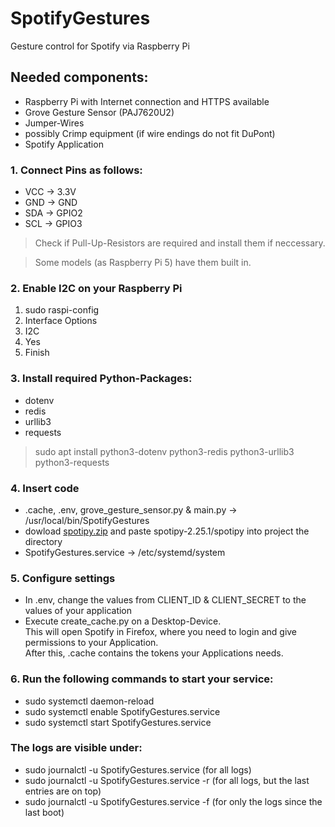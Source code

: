 # SpotifyGestures
Gesture control for Spotify via Raspberry Pi

## Needed components:
- Raspberry Pi with Internet connection and HTTPS available
- Grove Gesture Sensor (PAJ7620U2)
- Jumper-Wires
- possibly Crimp equipment (if wire endings do not fit DuPont)
- Spotify Application

### 1. Connect Pins as follows:
- VCC -> 3.3V
- GND -> GND
- SDA -> GPIO2
- SCL -> GPIO3

> Check if Pull-Up-Resistors are required and install them if neccessary.

> Some models (as Raspberry Pi 5) have them built in.

### 2. Enable I2C on your Raspberry Pi
1. sudo raspi-config
2. Interface Options
3. I2C
4. Yes
5. Finish

### 3. Install required Python-Packages:
- dotenv
- redis
- urllib3
- requests

> sudo apt install python3-dotenv python3-redis python3-urllib3 python3-requests

### 4. Insert code
- .cache, .env, grove_gesture_sensor.py & main.py -> /usr/local/bin/SpotifyGestures
- dowload <a href="https://github.com/spotipy-dev/spotipy/archive/refs/tags/2.25.1.zip">spotipy.zip</a> and paste spotipy-2.25.1/spotipy into project the directory
- SpotifyGestures.service -> /etc/systemd/system

### 5. Configure settings
- In .env, change the values from CLIENT_ID & CLIENT_SECRET to the values of your application
- Execute create_cache.py on a Desktop-Device.\
  This will open Spotify in Firefox, where you need to login and give permissions to your Application.\
  After this, .cache contains the tokens your Applications needs.

### 6. Run the following commands to start your service:
- sudo systemctl daemon-reload
- sudo systemctl enable SpotifyGestures.service
- sudo systemctl start SpotifyGestures.service

### The logs are visible under:
- sudo journalctl -u SpotifyGestures.service (for all logs)
- sudo journalctl -u SpotifyGestures.service -r (for all logs, but the last entries are on top)
- sudo journalctl -u SpotifyGestures.service -f (for only the logs since the last boot)
